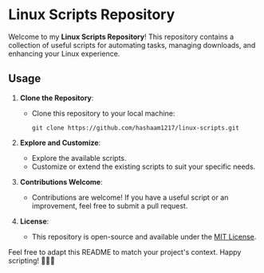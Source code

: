 # Linux Scripts Repository

Welcome to my **Linux Scripts Repository**! This repository contains a collection of useful scripts for automating tasks, managing downloads, and enhancing your Linux experience.

## Usage

1. **Clone the Repository**:
   - Clone this repository to your local machine:
     ```
     git clone https://github.com/hashaam1217/linux-scripts.git
     ```

2. **Explore and Customize**:
   - Explore the available scripts.
   - Customize or extend the existing scripts to suit your specific needs.

3. **Contributions Welcome**:
   - Contributions are welcome! If you have a useful script or an improvement, feel free to submit a pull request.

4. **License**:
   - This repository is open-source and available under the [MIT License](LICENSE.md).

Feel free to adapt this README to match your project's context. Happy scripting! 🚀🐧📜

